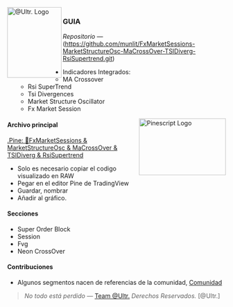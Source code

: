 <img align = "left" src="https://github.com/munlit/RsiSimpleBlackBox/assets/160430345/6cd1b452-dd21-4462-8517-80fcc17349c7" alt="@Ultr. Logo" width="125" height="163" />

### GUIA

*Repositorio* — (https://github.com/munlit/FxMarketSessions-MarketStructureOsc-MaCrossOver-TSIDiverg-RsiSupertrend.git)

-  Indicadores Integrados:
   -  MA Crossover
   -  Rsi SuperTrend
   -  Tsi Divergences
   -  Market Structure Oscillator
   -  Fx Market Session
  
<img align="right" src="https://github.com/2LV/Tradingview-Indicators/assets/70970973/74846972-8cdd-491e-9d35-272fe0a8167d" alt="Pinescript Logo" width="200" height="130.31" />

#### Archivo principal

[.Pine: 🎱FxMarketSessions & MarketStructureOsc & MaCrossOver & TSIDiverg & RsiSupertrend](https://github.com/munlit/FxMarketSessions-MarketStructureOsc-MaCrossOver-TSIDiverg-RsiSupertrend/blob/master/src/MarketSession%20MarketStructure%20MaCrosOver%20%26%20TsiDiverg%20RsiSuperTrend.pine)

*  Solo es necesario copiar el codigo visualizado en RAW
*  Pegar en el editor Pine de TradingView
*  Guardar, nombrar
*  Añadir al gráfico. 

#### Secciones

-  Super Order Block
-  Session
-  Fvg
-  Neon CrossOver

#### Contribuciones 

* Algunos segmentos nacen de referencias de la comunidad, [Comunidad](https://tradingview.com/scripts)

> *No todo está perdido* — [Team @Ultr.](https://@Ultr.io) *Derechos Reservados.*
[@Ultr.]
